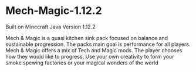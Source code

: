 # Mech-Magic-1.12.2
Built on Minecraft Java Version 1.12.2

Mech & Magic is a quasi kitchen sink pack focused on balance and sustainable progression. The packs main goal is performance for all players. Mech & Magic offers a mix of Tech and Magic mods. The player chooses how they would like to progress. Use your own creativity to form your smoke spewing factories or your magical wonders of the world
